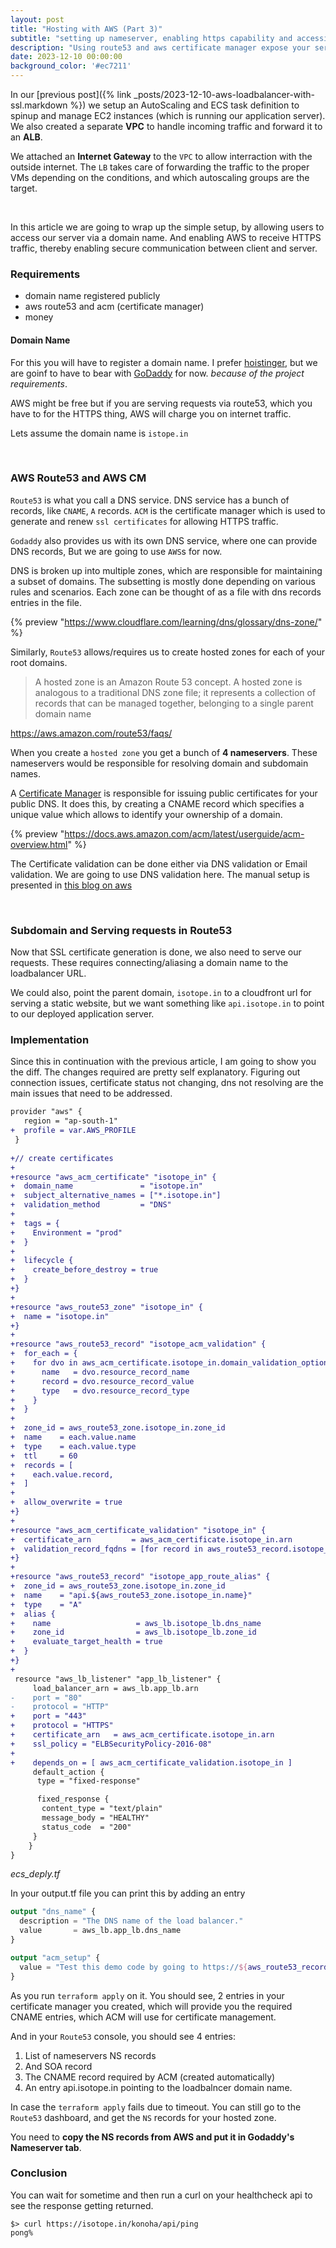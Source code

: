 ```yaml
---
layout: post
title: "Hosting with AWS (Part 3)"
subtitle: "setting up nameserver, enabling https capability and accessing public domain"
description: "Using route53 and aws certificate manager expose your service to the internet"
date: 2023-12-10 00:00:00
background_color: '#ec7211'
---
```


In our [previous post]({% link _posts/2023-12-10-aws-loadbalancer-with-ssl.markdown %}) we setup an AutoScaling and ECS task definition to spinup and manage EC2 instances (which is running our application server).
We also created a separate __VPC__ to handle incoming traffic and forward it to an __ALB__.

We attached an __Internet Gateway__ to the `VPC` to allow interraction with the outside internet. The `LB` takes care of forwarding the traffic to the proper VMs depending on the conditions, and which autoscaling groups are the target.

<p>&nbsp;</p>

In this article we are going to wrap up the simple setup, by allowing users to access our server via a domain name. And enabling AWS to receive HTTPS traffic, thereby enabling secure communication between client and server.

### Requirements

- domain name registered publicly
- aws route53 and acm (certificate manager)
- money


#### Domain Name

For this you will have to register a domain name. I prefer [hoistinger](https://www.hostinger.in), but we are goinf to have to bear with [GoDaddy](https://www.godaddy.com/en-in) for now. _because of the project requirements_.

AWS might be free but if you are serving requests via route53, which you have to for the HTTPS thing, AWS will charge you on internet traffic.

Lets assume the domain name is `istope.in`

<p>&nbsp;</p>

### AWS Route53 and AWS CM

`Route53` is what you call a DNS service. DNS service has a bunch of records, like `CNAME`, `A` records. `ACM` is the certificate manager which is used to generate and renew `ssl certificates` for allowing HTTPS traffic.

`Godaddy` also provides us with its own DNS service, where one can provide DNS records, But we are going to use `AWS`s for now.


DNS is broken up into multiple zones, which are responsible for maintaining a subset of domains. The subsetting is mostly done depending on various rules and scenarios. Each zone can be thought of as a file with dns records entries in the file.


{% preview "https://www.cloudflare.com/learning/dns/glossary/dns-zone/" %}

Similarly, `Route53` allows/requires us to create hosted zones for each of your root domains.

> A hosted zone is an Amazon Route 53 concept. A hosted zone is analogous to a traditional DNS zone file; it represents a collection of records that can be managed together, belonging to a single parent domain name

https://aws.amazon.com/route53/faqs/

When you create a `hosted zone` you get a bunch of __4 nameservers__. These nameservers would be responsible for resolving domain and subdomain names.


A [Certificate Manager](https://docs.aws.amazon.com/acm/latest/userguide/acm-overview.html) is responsible for issuing public certificates for your public DNS. It does this, by creating a CNAME record which specifies a unique value which allows to identify your ownership of a domain.

{% preview "https://docs.aws.amazon.com/acm/latest/userguide/acm-overview.html" %}

The Certificate validation can be done either via DNS validation or Email validation. We are going to use DNS validation here. The manual setup is presented in [this blog on aws](https://aws.amazon.com/blogs/security/easier-certificate-validation-using-dns-with-aws-certificate-manager/)

<p>&nbsp;</p>

### Subdomain and Serving requests in Route53

Now that SSL certificate generation is done, we also need to serve our requests. These requires connecting/aliasing a domain name to the loadbalancer URL.

We could also, point the parent domain, `isotope.in` to a cloudfront url for serving a static website, but we want something like `api.isotope.in` to point to our deployed application server.


### Implementation

Since this in continuation with the previous article, I am going to show you the diff. The changes required are pretty self explanatory. Figuring out connection issues, certificate status not changing, dns not resolving are the main issues that need to be addressed.

```diff
provider "aws" {
   region = "ap-south-1"
+  profile = var.AWS_PROFILE
 }
 
+// create certificates
+
+resource "aws_acm_certificate" "isotope_in" {
+  domain_name               = "isotope.in"
+  subject_alternative_names = ["*.isotope.in"]
+  validation_method         = "DNS"
+
+  tags = {
+    Environment = "prod"
+  }
+
+  lifecycle {
+    create_before_destroy = true
+  }
+}
+
+resource "aws_route53_zone" "isotope_in" {
+  name = "isotope.in"
+}
+
+resource "aws_route53_record" "isotope_acm_validation" {
+  for_each = {
+    for dvo in aws_acm_certificate.isotope_in.domain_validation_options : dvo.domain_name => {
+      name   = dvo.resource_record_name
+      record = dvo.resource_record_value
+      type   = dvo.resource_record_type
+    }
+  }
+
+  zone_id = aws_route53_zone.isotope_in.zone_id
+  name    = each.value.name
+  type    = each.value.type
+  ttl     = 60
+  records = [
+    each.value.record,
+  ]
+
+  allow_overwrite = true
+}
+
+resource "aws_acm_certificate_validation" "isotope_in" {
+  certificate_arn         = aws_acm_certificate.isotope_in.arn
+  validation_record_fqdns = [for record in aws_route53_record.isotope_acm_validation : record.fqdn]
+}
+
+resource "aws_route53_record" "isotope_app_route_alias" {
+  zone_id = aws_route53_zone.isotope_in.zone_id
+  name    = "api.${aws_route53_zone.isotope_in.name}"
+  type    = "A"
+  alias {
+    name                   = aws_lb.isotope_lb.dns_name
+    zone_id                = aws_lb.isotope_lb.zone_id
+    evaluate_target_health = true
+  }
+}
+
 resource "aws_lb_listener" "app_lb_listener" {
     load_balancer_arn = aws_lb.app_lb.arn
-    port = "80"
-    protocol = "HTTP"
+    port = "443"
+    protocol = "HTTPS"
+    certificate_arn   = aws_acm_certificate.isotope_in.arn
+    ssl_policy = "ELBSecurityPolicy-2016-08"
+
+    depends_on = [ aws_acm_certificate_validation.isotope_in ]
     default_action {
      type = "fixed-response"

      fixed_response {
       content_type = "text/plain"
       message_body = "HEALTHY"
       status_code  = "200"
     }
    }
}
```
*ecs_deply.tf*

In your output.tf file you can print this by adding an entry 

```terraform
output "dns_name" {
  description = "The DNS name of the load balancer."
  value       = aws_lb.app_lb.dns_name
}

output "acm_setup" {
  value = "Test this demo code by going to https://${aws_route53_record.isotope_app_route_alias.fqdn} and checking your have a valid SSL cert"
}
```



As you run `terraform apply` on it. You should see, 2 entries in your certificate manager you created, which will provide you the required CNAME entries, which ACM will use for certificate management.

And in your `Route53` console, you should see 4 entries:
1. List of nameservers NS records
2. And SOA record
2. The CNAME record required by ACM (created automatically)
3. An entry api.isotope.in pointing to the loadbalncer domain name.


In case the `terraform apply` fails due to timeout. You can still go to the `Route53` dashboard, and get the `NS` records for your hosted zone.

You need to __copy the NS records from AWS and put it in Godaddy's Nameserver tab__.


### Conclusion

You can wait for sometime and then run a curl on your healthcheck api to see the response getting returned.

```shell
$> curl https://isotope.in/konoha/api/ping
pong%
```
